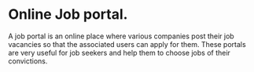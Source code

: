 # Online Job portal.
A job portal is an online place where various companies post their job vacancies so that the associated users can apply for them. These portals are very useful for job seekers and help them to choose jobs of their convictions.

